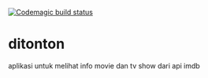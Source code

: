 

[![Codemagic build status](https://api.codemagic.io/apps/61e8a92373c04030b70fbdb4/61e8a92373c04030b70fbdb3/status_badge.svg)](https://codemagic.io/apps/61e8a92373c04030b70fbdb4/61e8a92373c04030b70fbdb3/latest_build)

# ditonton
aplikasi untuk melihat info movie dan tv show dari api imdb
